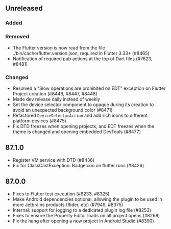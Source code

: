 ## Unreleased

### Added

### Removed

- The Flutter version is now read from the file ./bin/cache/flutter.version.json, required in Flutter 3.33+ (#8465)
- Notification of required pub actions at the top of Dart files (#7623, #8481)

### Changed

- Resolved a "Slow operations are prohibited on EDT" exception on Flutter Project creation (#8446, #8447, #8448)
- Made dev release daily instead of weekly
- Set the device selector component to opaque during its creation to avoid an unexpected background color (#8471)
- Refactored `DeviceSelectorAction` and add rich icons to different platform devices (#8475)
- Fix DTD freezes when opening projects, and EDT freezes when the theme is changed and opening embedded DevTools (#8477)

## 87.1.0

- Register VM service with DTD (#8436)
- Fix for ClassCastException: BadgeIcon on flutter runs (#8426)

## 87.0.0

- Fixes to Flutter test execution (#8233, #8325)
- Make Android dependencies optional, allowing the plugin to be used in more Jetbrains products (Rider, etc) (#7949, #8375)
- Internal: support for logging to a dedicated plugin log file (#8253)
- Fixes to ensure the Property Editor loads on all project opens (#8268)
- Fix the hang after opening a new project in Android Studio (#8390)
